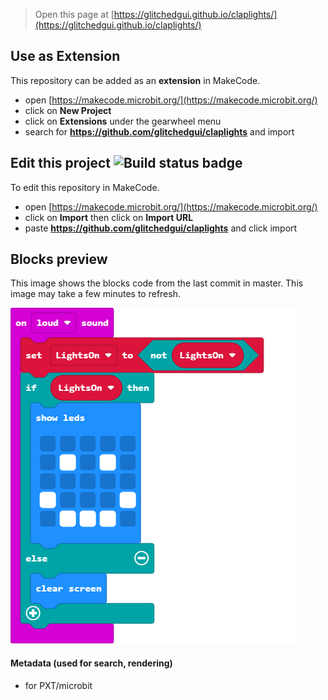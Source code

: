 
> Open this page at [https://glitchedgui.github.io/claplights/](https://glitchedgui.github.io/claplights/)

## Use as Extension

This repository can be added as an **extension** in MakeCode.

* open [https://makecode.microbit.org/](https://makecode.microbit.org/)
* click on **New Project**
* click on **Extensions** under the gearwheel menu
* search for **https://github.com/glitchedgui/claplights** and import

## Edit this project ![Build status badge](https://github.com/glitchedgui/claplights/workflows/MakeCode/badge.svg)

To edit this repository in MakeCode.

* open [https://makecode.microbit.org/](https://makecode.microbit.org/)
* click on **Import** then click on **Import URL**
* paste **https://github.com/glitchedgui/claplights** and click import

## Blocks preview

This image shows the blocks code from the last commit in master.
This image may take a few minutes to refresh.

![A rendered view of the blocks](https://github.com/glitchedgui/claplights/raw/master/.github/makecode/blocks.png)

#### Metadata (used for search, rendering)

* for PXT/microbit
<script src="https://makecode.com/gh-pages-embed.js"></script><script>makeCodeRender("{{ site.makecode.home_url }}", "{{ site.github.owner_name }}/{{ site.github.repository_name }}");</script>
